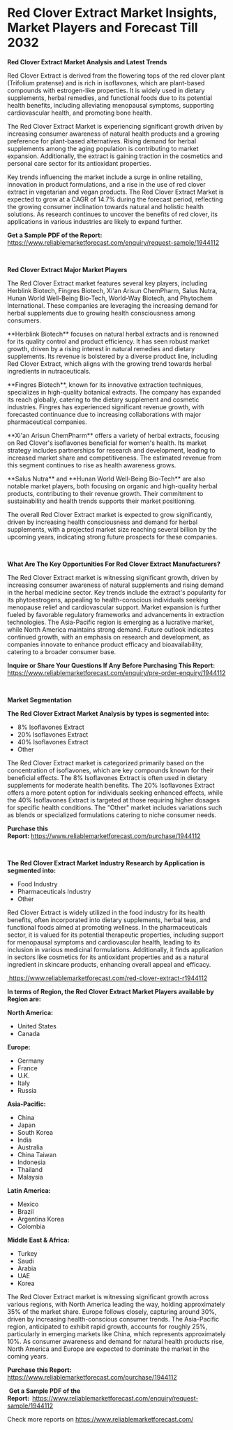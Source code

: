 <p><h1>Red Clover Extract Market Insights, Market Players and Forecast Till 2032</h1></p><p><strong>Red Clover Extract Market Analysis and Latest Trends</strong></p>
<p><p>Red Clover Extract is derived from the flowering tops of the red clover plant (Trifolium pratense) and is rich in isoflavones, which are plant-based compounds with estrogen-like properties. It is widely used in dietary supplements, herbal remedies, and functional foods due to its potential health benefits, including alleviating menopausal symptoms, supporting cardiovascular health, and promoting bone health.</p><p>The Red Clover Extract Market is experiencing significant growth driven by increasing consumer awareness of natural health products and a growing preference for plant-based alternatives. Rising demand for herbal supplements among the aging population is contributing to market expansion. Additionally, the extract is gaining traction in the cosmetics and personal care sector for its antioxidant properties.</p><p>Key trends influencing the market include a surge in online retailing, innovation in product formulations, and a rise in the use of red clover extract in vegetarian and vegan products. The Red Clover Extract Market is expected to grow at a CAGR of 14.7% during the forecast period, reflecting the growing consumer inclination towards natural and holistic health solutions. As research continues to uncover the benefits of red clover, its applications in various industries are likely to expand further.</p></p>
<p><strong>Get a Sample PDF of the Report:&nbsp;</strong> <a href="https://www.reliablemarketforecast.com/enquiry/request-sample/1944112?utm_campaign=2456&utm_medium=2&utm_source=Github&utm_content=ia&utm_term=01042025&utm_id=red-clover-extract">https://www.reliablemarketforecast.com/enquiry/request-sample/1944112</a></p>
<p>&nbsp;</p>
<p><strong>Red Clover Extract Major Market Players</strong></p>
<p><p>The Red Clover Extract market features several key players, including Herblink Biotech, Fingres Biotech, Xi'an Arisun ChemPharm, Salus Nutra, Hunan World Well-Being Bio-Tech, World-Way Biotech, and Phytochem International. These companies are leveraging the increasing demand for herbal supplements due to growing health consciousness among consumers.</p><p>**Herblink Biotech** focuses on natural herbal extracts and is renowned for its quality control and product efficiency. It has seen robust market growth, driven by a rising interest in natural remedies and dietary supplements. Its revenue is bolstered by a diverse product line, including Red Clover Extract, which aligns with the growing trend towards herbal ingredients in nutraceuticals.</p><p>**Fingres Biotech**, known for its innovative extraction techniques, specializes in high-quality botanical extracts. The company has expanded its reach globally, catering to the dietary supplement and cosmetic industries. Fingres has experienced significant revenue growth, with forecasted continuance due to increasing collaborations with major pharmaceutical companies.</p><p>**Xi'an Arisun ChemPharm** offers a variety of herbal extracts, focusing on Red Clover's isoflavones beneficial for women's health. Its market strategy includes partnerships for research and development, leading to increased market share and competitiveness. The estimated revenue from this segment continues to rise as health awareness grows.</p><p>**Salus Nutra** and **Hunan World Well-Being Bio-Tech** are also notable market players, both focusing on organic and high-quality herbal products, contributing to their revenue growth. Their commitment to sustainability and health trends supports their market positioning.</p><p>The overall Red Clover Extract market is expected to grow significantly, driven by increasing health consciousness and demand for herbal supplements, with a projected market size reaching several billion by the upcoming years, indicating strong future prospects for these companies.</p></p>
<p>&nbsp;</p>
<p><strong>What Are The Key Opportunities For Red Clover Extract Manufacturers?</strong></p>
<p><p>The Red Clover Extract market is witnessing significant growth, driven by increasing consumer awareness of natural supplements and rising demand in the herbal medicine sector. Key trends include the extract's popularity for its phytoestrogens, appealing to health-conscious individuals seeking menopause relief and cardiovascular support. Market expansion is further fueled by favorable regulatory frameworks and advancements in extraction technologies. The Asia-Pacific region is emerging as a lucrative market, while North America maintains strong demand. Future outlook indicates continued growth, with an emphasis on research and development, as companies innovate to enhance product efficacy and bioavailability, catering to a broader consumer base.</p></p>
<p><strong>Inquire or Share Your Questions If Any Before Purchasing This Report:</strong> <a href="https://www.reliablemarketforecast.com/enquiry/pre-order-enquiry/1944112?utm_campaign=2456&utm_medium=2&utm_source=Github&utm_content=ia&utm_term=01042025&utm_id=red-clover-extract">https://www.reliablemarketforecast.com/enquiry/pre-order-enquiry/1944112</a></p>
<p>&nbsp;</p>
<p><strong>Market Segmentation</strong></p>
<p><strong>The Red Clover Extract Market Analysis by types is segmented into:</strong></p>
<p><ul><li>8% Isoflavones Extract</li><li>20% Isoflavones Extract</li><li>40% Isoflavones Extract</li><li>Other</li></ul></p>
<p><p>The Red Clover Extract market is categorized primarily based on the concentration of isoflavones, which are key compounds known for their beneficial effects. The 8% Isoflavones Extract is often used in dietary supplements for moderate health benefits. The 20% Isoflavones Extract offers a more potent option for individuals seeking enhanced effects, while the 40% Isoflavones Extract is targeted at those requiring higher dosages for specific health conditions. The "Other" market includes variations such as blends or specialized formulations catering to niche consumer needs.</p></p>
<p><strong>Purchase this Report:&nbsp;</strong><a href="https://www.reliablemarketforecast.com/purchase/1944112?utm_campaign=2456&utm_medium=2&utm_source=Github&utm_content=ia&utm_term=01042025&utm_id=red-clover-extract">https://www.reliablemarketforecast.com/purchase/1944112</a></p>
<p>&nbsp;</p>
<p><strong>The Red Clover Extract Market Industry Research by Application is segmented into:</strong></p>
<p><ul><li>Food Industry</li><li>Pharmaceuticals Industry</li><li>Other</li></ul></p>
<p><p>Red Clover Extract is widely utilized in the food industry for its health benefits, often incorporated into dietary supplements, herbal teas, and functional foods aimed at promoting wellness. In the pharmaceuticals sector, it is valued for its potential therapeutic properties, including support for menopausal symptoms and cardiovascular health, leading to its inclusion in various medicinal formulations. Additionally, it finds application in sectors like cosmetics for its antioxidant properties and as a natural ingredient in skincare products, enhancing overall appeal and efficacy.</p></p>
<p><a href="https://www.reliablemarketforecast.com/red-clover-extract-r1944112?utm_campaign=2456&utm_medium=2&utm_source=Github&utm_content=ia&utm_term=01042025&utm_id=red-clover-extract">&nbsp;https://www.reliablemarketforecast.com/red-clover-extract-r1944112</a></p>
<p><strong>In terms of Region, the Red Clover Extract Market Players available by Region are:</strong></p>
<p>
    <p> <strong> North America: </strong>
        <ul>
            <li>United States</li>
            <li>Canada</li>
        </ul>
        </p> 
    <p> <strong> Europe: </strong>
        <ul>
            <li>Germany</li>
            <li>France</li>
            <li>U.K.</li>
            <li>Italy</li>
            <li>Russia</li>
        </ul>
        </p> 
    <p> <strong> Asia-Pacific: </strong>
        <ul>
            <li>China</li>
            <li>Japan</li>
            <li>South Korea</li>
            <li>India</li>
            <li>Australia</li>
            <li>China Taiwan</li>
            <li>Indonesia</li>
            <li>Thailand</li>
            <li>Malaysia</li>
        </ul>
        </p> 
    <p> <strong> Latin America: </strong>
        <ul>
            <li>Mexico</li>
            <li>Brazil</li>
            <li>Argentina Korea</li>
            <li>Colombia</li>
        </ul>
        </p> 
    <p> <strong> Middle East & Africa: </strong>
        <ul>
            <li>Turkey</li>
            <li>Saudi</li>
            <li>Arabia</li>
            <li>UAE</li>
            <li>Korea</li>
        </ul>
    </p>
    </p>
<p><p>The Red Clover Extract market is witnessing significant growth across various regions, with North America leading the way, holding approximately 35% of the market share. Europe follows closely, capturing around 30%, driven by increasing health-conscious consumer trends. The Asia-Pacific region, anticipated to exhibit rapid growth, accounts for roughly 25%, particularly in emerging markets like China, which represents approximately 10%. As consumer awareness and demand for natural health products rise, North America and Europe are expected to dominate the market in the coming years.</p></p>
<p><strong>Purchase this Report: </strong><a href="https://www.reliablemarketforecast.com/purchase/1944112?utm_campaign=2456&utm_medium=2&utm_source=Github&utm_content=ia&utm_term=01042025&utm_id=red-clover-extract">https://www.reliablemarketforecast.com/purchase/1944112</a></p>
<p>&nbsp;<strong>Get a Sample PDF of the Report:&nbsp;&nbsp;</strong><a href="https://www.reliablemarketforecast.com/enquiry/request-sample/1944112?utm_campaign=2456&utm_medium=2&utm_source=Github&utm_content=ia&utm_term=01042025&utm_id=red-clover-extract">https://www.reliablemarketforecast.com/enquiry/request-sample/1944112</a></p>
<p><strong></strong></p>
<p>Check more reports on <a href="https://www.reliablemarketforecast.com/?utm_campaign=2456&utm_medium=2&utm_source=Github&utm_content=ia&utm_term=01042025&utm_id=red-clover-extract">https://www.reliablemarketforecast.com/</a></p>
